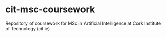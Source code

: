 # cit-msc-coursework
Repository of coursework for MSc in Artificial Intelligence at Cork Institute of Technology (cit.ie)
